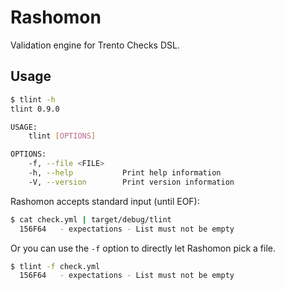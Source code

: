 # Rashomon
Validation engine for Trento Checks DSL.

## Usage
```sh
$ tlint -h
tlint 0.9.0

USAGE:
    tlint [OPTIONS]

OPTIONS:
    -f, --file <FILE>    
    -h, --help           Print help information
    -V, --version        Print version information
```

Rashomon accepts standard input (until EOF):

```sh
$ cat check.yml | target/debug/tlint
  156F64   - expectations - List must not be empty
```

Or you can use the `-f` option to directly let Rashomon pick a file.

```sh
$ tlint -f check.yml 
  156F64   - expectations - List must not be empty
```
